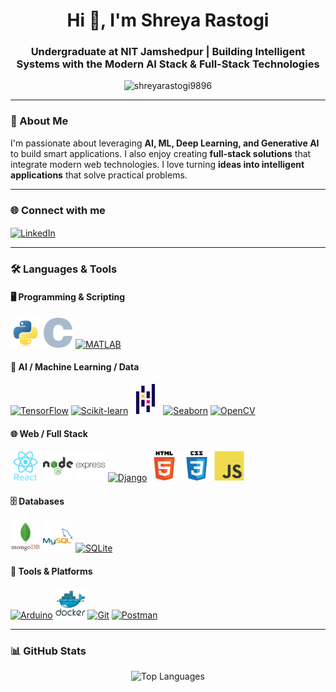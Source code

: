 <h1 align="center">Hi 👋, I'm Shreya Rastogi</h1>
<h3 align="center">Undergraduate at NIT Jamshedpur | Building Intelligent Systems with the Modern AI Stack & Full-Stack Technologies</h3>

<p align="center">
  <img src="https://komarev.com/ghpvc/?username=shreyarastogi9896&label=Profile%20views&color=0e75b6&style=flat" alt="shreyarastogi9896" />
</p>

---

### 💬 About Me
I'm passionate about leveraging **AI, ML, Deep Learning, and Generative AI** to build smart applications. I also enjoy creating **full-stack solutions** that integrate modern web technologies.
I love turning **ideas into intelligent applications** that solve practical problems.

---

### 🌐 Connect with me
<p align="left">
  <a href="https://linkedin.com/in/shreya-rastogi-5b0b10311" target="_blank">
    <img align="center" src="https://raw.githubusercontent.com/rahuldkjain/github-profile-readme-generator/master/src/images/icons/Social/linked-in-alt.svg" alt="LinkedIn" height="30" width="40" />
  </a>
</p>

---

### 🛠️ Languages & Tools

#### 🖥️ Programming & Scripting
<p>
  <a href="https://www.python.org" target="_blank"><img src="https://raw.githubusercontent.com/devicons/devicon/master/icons/python/python-original.svg" width="48" height="48" alt="Python"/></a>
  <a href="https://www.cprogramming.com/" target="_blank"><img src="https://raw.githubusercontent.com/devicons/devicon/master/icons/c/c-original.svg" width="48" height="48" alt="C"/></a>
  <a href="https://www.mathworks.com/" target="_blank"><img src="https://upload.wikimedia.org/wikipedia/commons/2/21/Matlab_Logo.png" width="48" height="48" alt="MATLAB"/></a>
</p>

#### 🤖 AI / Machine Learning / Data
<p>
  <a href="https://www.tensorflow.org" target="_blank"><img src="https://www.vectorlogo.zone/logos/tensorflow/tensorflow-icon.svg" width="48" height="48" alt="TensorFlow"/></a>
  <a href="https://scikit-learn.org/" target="_blank"><img src="https://upload.wikimedia.org/wikipedia/commons/0/05/Scikit_learn_logo_small.svg" width="48" height="48" alt="Scikit-learn"/></a>
  <a href="https://pandas.pydata.org/" target="_blank"><img src="https://raw.githubusercontent.com/devicons/devicon/master/icons/pandas/pandas-original.svg" width="48" height="48" alt="Pandas"/></a>
  <a href="https://seaborn.pydata.org/" target="_blank"><img src="https://seaborn.pydata.org/_images/logo-mark-lightbg.svg" width="48" height="48" alt="Seaborn"/></a>
  <a href="https://opencv.org/" target="_blank"><img src="https://www.vectorlogo.zone/logos/opencv/opencv-icon.svg" width="48" height="48" alt="OpenCV"/></a>
</p>

#### 🌐 Web / Full Stack
<p>
  <a href="https://reactjs.org/" target="_blank"><img src="https://raw.githubusercontent.com/devicons/devicon/master/icons/react/react-original-wordmark.svg" width="48" height="48" alt="React"/></a>
  <a href="https://nodejs.org" target="_blank"><img src="https://raw.githubusercontent.com/devicons/devicon/master/icons/nodejs/nodejs-original-wordmark.svg" width="48" height="48" alt="Node.js"/></a>
  <a href="https://expressjs.com/" target="_blank"><img src="https://raw.githubusercontent.com/devicons/devicon/master/icons/express/express-original-wordmark.svg" width="48" height="48" alt="Express"/></a>
  <a href="https://www.djangoproject.com/" target="_blank"><img src="https://cdn.worldvectorlogo.com/logos/django.svg" width="48" height="48" alt="Django"/></a>
  <a href="https://www.w3.org/html/" target="_blank"><img src="https://raw.githubusercontent.com/devicons/devicon/master/icons/html5/html5-original-wordmark.svg" width="48" height="48" alt="HTML5"/></a>
  <a href="https://www.w3schools.com/css/" target="_blank"><img src="https://raw.githubusercontent.com/devicons/devicon/master/icons/css3/css3-original-wordmark.svg" width="48" height="48" alt="CSS3"/></a>
  <a href="https://developer.mozilla.org/en-US/docs/Web/JavaScript" target="_blank"><img src="https://raw.githubusercontent.com/devicons/devicon/master/icons/javascript/javascript-original.svg" width="48" height="48" alt="JavaScript"/></a>
</p>

#### 🗄️ Databases
<p>
  <a href="https://www.mongodb.com/" target="_blank"><img src="https://raw.githubusercontent.com/devicons/devicon/master/icons/mongodb/mongodb-original-wordmark.svg" width="48" height="48" alt="MongoDB"/></a>
  <a href="https://www.mysql.com/" target="_blank"><img src="https://raw.githubusercontent.com/devicons/devicon/master/icons/mysql/mysql-original-wordmark.svg" width="48" height="48" alt="MySQL"/></a>
  <a href="https://www.sqlite.org/" target="_blank"><img src="https://www.vectorlogo.zone/logos/sqlite/sqlite-icon.svg" width="48" height="48" alt="SQLite"/></a>
</p>

#### 🧰 Tools & Platforms
<p>
  <a href="https://www.arduino.cc/" target="_blank"><img src="https://cdn.worldvectorlogo.com/logos/arduino-1.svg" width="48" height="48" alt="Arduino"/></a>
  <a href="https://www.docker.com/" target="_blank"><img src="https://raw.githubusercontent.com/devicons/devicon/master/icons/docker/docker-original-wordmark.svg" width="48" height="48" alt="Docker"/></a>
  <a href="https://git-scm.com/" target="_blank"><img src="https://www.vectorlogo.zone/logos/git-scm/git-scm-icon.svg" width="48" height="48" alt="Git"/></a>
  <a href="https://postman.com" target="_blank"><img src="https://www.vectorlogo.zone/logos/getpostman/getpostman-icon.svg" width="48" height="48" alt="Postman"/></a>
</p>

---

### 📊 GitHub Stats
<p align="center">
  <img src="https://github-readme-stats.vercel.app/api/top-langs?username=shreyarastogi9896&show_icons=true&locale=en&layout=compact" alt="Top Languages" />
</p>
